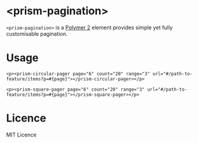 # \<prism-pagination\>

`<prism-pagination>` is a [Polymer 2](http://polymer-project.org/) element provides simple yet fully customisable pagination.

# Usage

<!--
```
<custom-element-demo>
    <template>
        <link rel="import" href="prism-circular-pager.html" />
        <link rel="import" href="prism-square-pager.html" />
        <next-code-block></next-code-block>
    </template>
</custom-element-demo>
```
-->
```
<p><prism-circular-pager page="6" count="20" range="3" url="#/path-to-feature/items?p=#{page}"></prism-circular-pager></p>

<p><prism-square-pager page="6" count="20" range="3" url="#/path-to-feature/items?p=#{page}"></prism-square-pager></p>
```

# Licence

MIT Licence
